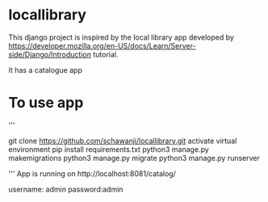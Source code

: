 # locallibrary

This django project is inspired by the local library app developed by https://developer.mozilla.org/en-US/docs/Learn/Server-side/Django/Introduction tutorial.

It has a catalogue app


# To use app 

'''

git clone https://github.com/schawanji/locallibrary.git
activate virtual environment
pip install requirements.txt
python3 manage.py  makemigrations
python3 manage.py  migrate
python3 manage.py  runserver

'''
App is running on http://localhost:8081/catalog/ 

username: admin
password:admin

